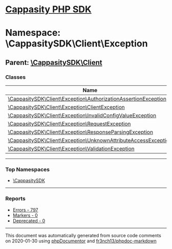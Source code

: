 # [Cappasity PHP SDK](../home.md)

# Namespace: \CappasitySDK\Client\Exception
## Parent: [\CappasitySDK\Client](../namespaces/CappasitySDK.Client.md)
### Classes
| Name | Summary |
| ---- | ------- |
| [\CappasitySDK\Client\Exception\AuthorizationAssertionException](../classes/CappasitySDK.Client.Exception.AuthorizationAssertionException.md) |  |
| [\CappasitySDK\Client\Exception\ClientException](../classes/CappasitySDK.Client.Exception.ClientException.md) |  |
| [\CappasitySDK\Client\Exception\InvalidConfigValueException](../classes/CappasitySDK.Client.Exception.InvalidConfigValueException.md) |  |
| [\CappasitySDK\Client\Exception\RequestException](../classes/CappasitySDK.Client.Exception.RequestException.md) |  |
| [\CappasitySDK\Client\Exception\ResponseParsingException](../classes/CappasitySDK.Client.Exception.ResponseParsingException.md) |  |
| [\CappasitySDK\Client\Exception\UnknownAttributeAccessException](../classes/CappasitySDK.Client.Exception.UnknownAttributeAccessException.md) |  |
| [\CappasitySDK\Client\Exception\ValidationException](../classes/CappasitySDK.Client.Exception.ValidationException.md) |  |

---

### Top Namespaces

* [\CappasitySDK](../namespaces/CappasitySDK.html.md)

---

### Reports
* [Errors - 797](../reports/errors.md)
* [Markers - 0](../reports/markers.md)
* [Deprecated - 0](../reports/deprecated.md)

---

This document was automatically generated from source code comments on 2020-01-30 using [phpDocumentor](http://www.phpdoc.org/) and [fr3nch13/phpdoc-markdown](https://github.com/fr3nch13/phpdoc-markdown)
